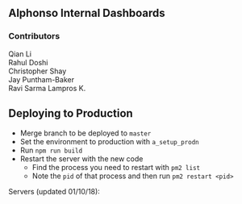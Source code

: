 ## Alphonso Internal Dashboards   

### Contributors
Qian Li  
Rahul Doshi  
Christopher Shay  
Jay Puntham-Baker   
Ravi Sarma
Lampros K.


## Deploying to Production

- Merge branch to be deployed to `master`
- Set the environment to production with `a_setup_prodn`
- Run `npm run build`
- Restart the server with the new code
    - Find the process you need to restart with `pm2 list`
    - Note the `pid` of that process and then run `pm2 restart <pid>`

Servers (updated 01/10/18):  
